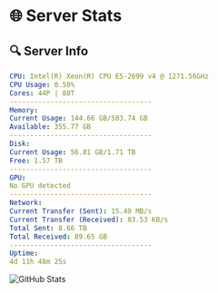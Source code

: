 # 🌐 Server Stats
## 🔍 Server Info
```yaml
CPU: Intel(R) Xeon(R) CPU E5-2699 v4 @ 1271.56GHz
CPU Usage: 0.50%
Cores: 44P | 88T
-----------------------------------
Memory:
Current Usage: 144.66 GB/503.74 GB
Available: 355.77 GB
-----------------------------------
Disk:
Current Usage: 56.81 GB/1.71 TB
Free: 1.57 TB
-----------------------------------
GPU:
No GPU detected
-----------------------------------
Network:
Current Transfer (Sent): 15.49 MB/s
Current Transfer (Received): 83.53 KB/s
Total Sent: 8.66 TB
Total Received: 89.65 GB
-----------------------------------
Uptime:
4d 11h 48m 25s
```
![GitHub Stats](https://img.shields.io/badge/Updated-2025-03-12_09:11:14-blue)